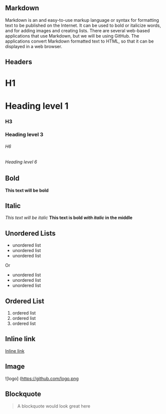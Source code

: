 ## Markdown
Markdown is an and easy-to-use markup language or syntax for formatting text to be published on the Internet. It can be used to bold or italicize words, and for adding images and creating lists. 
There are several web-based applications that use Markdown, but we will be using GitHub. The applications convert Markdown formatted text to HTML, so that it can be displayed in a web browser.

## Headers
# H1 <h1> Heading level 1
### H3 <h3> Heading level 3
###### H6 <h6> Heading level 6

## Bold
**This text will be bold**

## Italic
*This text will be italic*
**This text is bold _with italic_ in the middle**

## Unordered Lists
* unordered list
* unordered list
* unordered list

Or
- unordered list
- unordered list
- unordered list

## Ordered List
1. ordered list
1. ordered list
1. ordered list
   
## Inline link
[Inline link](http://www.google.com)

## Image
![logo] (https://github.com/logo.png

## Blockquote
> A blockquote would look great here
